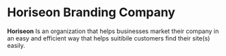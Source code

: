 # Horiseon Branding Company

**Horiseon** Is an organization that helps businesses market their company in an easy and efficient way that helps suitibile customers find their site(s) easily.

